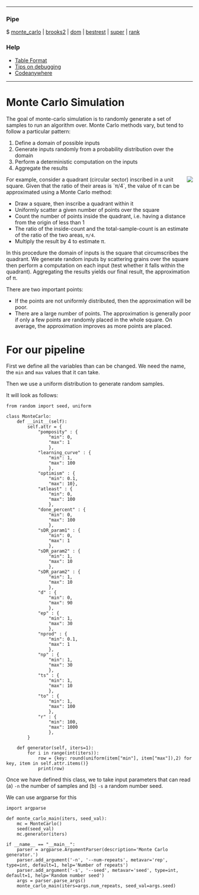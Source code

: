 ----
### Pipe
$ [monte_carlo](monte_carlo.md) | [brooks2](brooks.md) | [dom](dom.md) | [bestrest](bestrest.md) | [super](super.md) | [rank](rank.md)

### Help
+ [Table Format](table.md)
+ [Tips on debugging](debug.md)
+ [Codeanywhere](codeanywhere.md)
----

# Monte Carlo Simulation

The goal of monte-carlo simulation is to randomly generate a set of samples to run an algorithm over. Monte Carlo methods vary, but tend to follow a particular pattern:

1. Define a domain of possible inputs
2. Generate inputs randomly from a probability distribution over the domain
3. Perform a deterministic computation on the inputs
4. Aggregate the results

<img src="https://upload.wikimedia.org/wikipedia/commons/thumb/8/84/Pi_30K.gif/220px-Pi_30K.gif" align=right>
For example, consider a quadrant (circular sector) inscribed in a unit square. Given that the ratio of their areas is 
`π/4`, the value of π can be approximated using a Monte Carlo method:

 - Draw a square, then inscribe a quadrant within it
 - Uniformly scatter a given number of points over the square
 - Count the number of points inside the quadrant, i.e. having a distance from the origin of less than 1
 - The ratio of the inside-count and the total-sample-count is an estimate of the ratio of the two areas, `π/4`. 
 - Multiply the result by 4 to estimate π.

In this procedure the domain of inputs is the square that circumscribes the quadrant. We generate random inputs by scattering grains over the square then perform a computation on each input (test whether it falls within the quadrant). Aggregating the results yields our final result, the approximation of π.

There are two important points:

- If the points are not uniformly distributed, then the approximation will be poor.
- There are a large number of points. The approximation is generally poor if only a few points are randomly placed in the whole square. On average, the approximation improves as more points are placed.

# For our pipeline

First we define all the variables than can be changed. We need the name, the `min` and `max` values that it can take.

Then we use a uniform distribution to generate random samples.

It will look as follows:

```
from random import seed, uniform

class MonteCarlo:
    def __init__(self):
        self.attr = {
            "pomposity" : {
                "min": 0, 
                "max": 1  
                },
            "learning_curve" : {
                "min": 1, 
                "max": 100
                },
            "optimism" : {
                "min": 0.1, 
                "max": 10},
            "atleast" : {
                "min": 0, 
                "max": 100
                },
            "done_percent" : {
                "min": 0, 
                "max": 100
                },
            "sDR_param1" : {
                "min": 0, 
                "max": 1 
                },
            "sDR_param2" : {
                "min": 1, 
                "max": 10
                },
            "sDR_param2" : {
                "min": 1, 
                "max": 10
                },
            "d" : {
                "min": 0, 
                "max": 90
                },
            "ep" : {
                "min": 1, 
                "max": 30
                },
            "nprod" : {
                "min": 0.1, 
                "max": 1
                },
            "np" : {
                "min": 1, 
                "max": 30
                },
            "ts" : {
                "min": 1, 
                "max": 10
                },
            "to" : {
                "min": 1, 
                "max": 100
                },
            "r" : {
                "min": 100, 
                "max": 1000
                },
        }

    def generator(self, iters=1):
        for i in range(int(iters)):
            row = {key: round(uniform(item["min"], item["max"]),2) for key, item in self.attr.items()}
            print(row)
```

Once we have defined this class, we to take input parameters that can read (a) `-n` the number of samples and (b) `-s` a random number seed.

We can use argparse for this

```
import argparse

def monte_carlo_main(iters, seed_val):
    mc = MonteCarlo()
    seed(seed_val)
    mc.generator(iters)

if __name__ == "__main__":
    parser = argparse.ArgumentParser(description='Monte Carlo generator.')
    parser.add_argument('-n', '--num-repeats', metavar='rep', type=int, default=1, help='Number of repeats')
    parser.add_argument('-s', '--seed', metavar='seed', type=int, default=1, help='Random number seed')	
    args = parser.parse_args()
    monte_carlo_main(iters=args.num_repeats, seed_val=args.seed)
```
